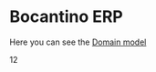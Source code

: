 # Bocantino ERP

Here you can see the [Domain model](https://drive.google.com/file/d/1lwSNumP7MRxCC2nTSc_eueGmCpDp2uLi/view?usp=sharing)

12

